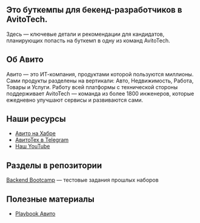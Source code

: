 ## Это буткемпы для бекенд-разработчиков в AvitoTech.

Здесь — ключевые детали и рекомендации для кандидатов, планирующих попасть на буткемп в одну из команд AvitoTech.  

## Об Авито

Авито — это ИТ-компания, продуктами которой пользуются миллионы. Сами продукты разделены на вертикали: Авто, Недвижимость, Работа, Товары и  Услуги. 
Работу всей платформы с технической стороны поддерживает AvitoTech — команда из более 1800 инженеров, которые ежедневно улучшают сервисы и развиваются сами.

## Наши ресурсы

- [Авито на Хабре](https://habr.com/ru/companies/avito/articles/)
- [АвитоТех в Telegram](https://t.me/avitotech)
- [Наш YouTube](https://www.youtube.com/avitotech)

## Разделы в репозитории
[Backend Bootcamp]() — тестовые задания прошлых наборов

## Полезные материалы
- [Playbook Авито](https://gitverse.ru/avito.tech/playbook)
